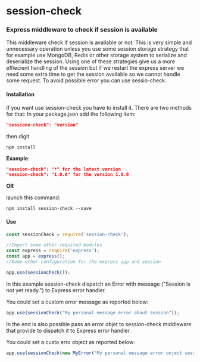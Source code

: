 # session-check
### Express middleware to check if session is available

This middleware check if session is available or not. This is very simple and unnecessary operation unless you use some session storage strategy that for example use MongoDB, Redis or other storage system to serialize and deserialize the session.
Using one of these strategies give us a more effiecient handling of the session but if we restart the express server we need some extra time to get the session available so we cannot handle some request. To avoid possible error you can use sessio-check.

#### Installation
If you want use session-check you have to install it. There are two methods for that:
In your package.json add the following item:
```json
"sessione-check": "version"
```
then digit
```console
npm install
```

**Example**:
```json
"session-check": "*" for the latest version
"session-check": "1.0.0" for the version 1.0.0
```

**OR**

launch this command:
```console
npm install session-check --save
```

#### Use
```javascript
const sessionCheck = require('session-check');

//Import some other required modules
const express = require('express');
const app = express();
//Some other configuration for the express app and session

app.use(sessionCheck()); 
```
In this example session-check dispatch an Error with message ("Session is not yet ready.") to Express error handler. 

You could set a custom error message as reported below:

```javascript
app.use(sessionCheck("My personal message error about session")); 
```

In the end is also possible pass an error objet to session-check middleware that provide to dispatch it to Express error handler.

You could set a custo erro object as reported below:

```javascript
app.use(sessionCheck(new MyError("My personal message error onject session")); 
```


